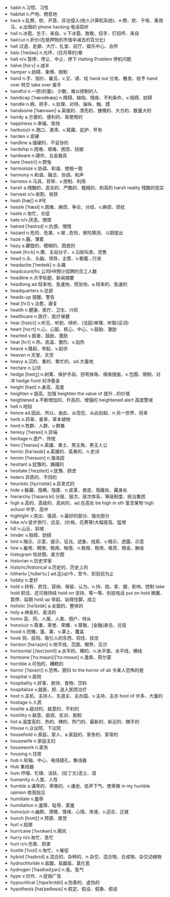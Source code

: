 - habit n.习惯、习性
- habitat n.产地、栖息地
- hack v.乱劈、砍、开垦、非法侵入(他人计算机系统)、n.劈、砍、干咳、乘用马、a.出租的  phone hacking 电话窃听
- hail n.冰雹、生于、来自、v.下冰雹、致敬、招手、打招呼、来自
- haircut n.折价(在抵押物的市值中减去的百分比)
- hall 过道、走廊、大厅、礼堂、前厅、娱乐中心、会所
- halo [ˈheɪləʊ] n.光环、(日月等的)晕
- halt n/v.暂停、停止、中止、停下  Halting Problem 停机问题
- halve [hɑːv] v.减半
- hamper v.妨碍、束缚、限制
- hand n.手、指针、雇员、v.交、递、给 hand out 分发、散发、给予  hand over 转交  take over 接手
- handful n.一把(的量)、少数、难以控制的人
- handicap [ˈhændikæp] n.障碍、缺陷、残疾、不利条件、v.阻碍、妨碍
- handle n.柄、把手、v.处理、对待、操纵、触、摸
- handsome [ˈhænsəm] a.英俊的、漂亮的、慷慨的、大方的、数量大的
- handy a.方便的、便利的、易使用的
- happiness n.幸福、愉快
- harbo(u)r n.港口、港湾、v.窝藏、庇护、怀有
- harden v.变硬
- hardline a.强硬的、不妥协的
- hardship n.困难、艰难、困苦、拮据
- hardware n.硬件、五金器具
- hare [heə(r)] n.野兔
- harmonize v.协调、和谐、使相一致
- harmony n.和谐、融洽、协调、和声
- harness n.马具、背带、v.控制、利用
- harsh a.残酷的、恶劣的、严酷的、粗糙的、刺耳的  harsh reality 残酷的现实
- harvest n/v.收割、收获
- hash [hæʃ] n.#号
- hassle [ˈhæsl] n.困难、麻烦、争论、分歧、v.麻烦、烦扰
- haste n.匆忙、仓促
- hate n/v.厌恶、憎恨
- hatred [ˈheɪtrɪd] n.仇恨、憎恨
- hazard n.危险、危害、v.冒...危险、冒险猜测、斗胆提出
- haze n.霾、薄雾
- hazy a.朦胧的、模糊的、困惑的
- hawk [hɔːk] n.鹰、主站分子、v.沿街叫卖、兜售
- head n.头、头脑、领导、主管、v.朝着...行进
- headache [ˈhedeɪk] n.头痛
- headcount/hc 公司HR预计招聘的员工人数 
- headline n.大字标题、新闻摘要
- headlong ad.轻率地、急速地、慌张地、a.轻率的、急速的
- headquarters n.总部
- heads-up 提醒、警告
- heal [hiːl] v.治愈、康复
- health n.健康、医疗、卫生、兴旺
- healthcare n.医疗、医疗保健
- hear [hɪə(r)] v.听见、听到、倾听、(法庭)审理、听取(证词)
- heart [hɑːrt] n.心、心脏、核心、中心、v.鼓励、激励
- hearted v.振奋、鼓励、激励
- heat [hiːt] n.热、高温、激烈、v.加热
- heave v.隆起、举起、v.起伏
- heaven n.天堂、天空
- heavy a.沉的、重的、繁忙的、ad.大量地
- hectare n.公顷
- hedge [hedʒ] n.树篱、保护手段、拐弯抹角、保值措施、v.包围、限制、对冲  hedge fund 对冲基金
- height [haɪt] n.身高、高度
- heighten v.提高、加强  heighten the value of 提升...的价值
- heightened a.不断增加的、升高的、增强的  heightened alert 高度警戒
- hell n.地狱
- hence ad.因此、所以、由此、从现在、从此刻起、n.另一世界、将来
- herb n.药草、香草、草本植物
- herd n.牧群、人群、v.群集
- heresy [ˈherəsi] n.异端
- heritage n.遗产、传统
- hero [ˈhɪərəʊ] n.英雄、勇士、男主角、男主人公
- heroic [həˈrəʊɪk] a.英雄的、英勇的、n.史诗
- heroin [ˈherəʊɪn] n.海洛因
- hesitant a.犹豫的、踌躇的
- hesitate [ˈhezɪteɪt] v.犹豫、顾虑
- hetero 异质的、不同的
- heuristic [hjuˈrɪstɪk] a.启发式的
- hide v.躲藏、隐瞒、隐匿、n.皮革、兽皮、隐蔽处、藏身处
- hierarchy [ˈhaɪərɑːki] 分层、层次、层次体系、等级制度、统治集团
- high a.高的、高级的、高尚的、ad.在高处  be high in sth 富含某物  high school 中学、高中
- highlight v.突出、强调、n.最好的部分、强光部分
- hike n/v.徒步旅行、远足、(价格、花费等)大幅提高、猛增
- hill n.山丘、斜坡
- hinder v.阻碍、妨碍
- hint n.暗示、示意、提示、征兆、迹象、线索、v.暗示、透露、示意
- hire v.雇用、聘用、租用、租借、n.租借、租用、租赁、租金、酬金
- histogram 柱状图、直方图
- historian n.历史学家
- historic/historical a.历史的、历史上的
- hitherto [ˌhɪðərˈtuː] ad.迄(qi)今、至今、到目前为止
- hobby n.爱好
- hold v.持有、抓住、容纳、保留、认为、n.持、抱、拿、握、影响、控制  take hold 抓住、还可做持续  hold on 坚持、等一等、别挂电话  put on hold 搁置、暂停、延期  hold up 举起、站得住脚、成立
- holistic [həˈlɪstɪk] a.全面的、整体的
- holy a.神圣的、圣洁的
- homo 高、同、人属、人类、佃户、侍从
- hono(u)r n.尊重、荣誉、荣耀、v.尊敬、[金融]承兑、兑现
- hood n.兜帽、篷、罩、v.罩上、覆盖
- hook 钩、挂钩、吸引人的东西、钩住、挂住
- horizon [həˈraɪzn] n.地平线、范围、眼界、见识
- horizontal [ˌhɒrɪˈzɒntl] a.水平的、横的、n.水平面、水平线、横线
- hormone [ˈhɔːməʊn]/[ˈhɔːrmoʊn] n.激素、荷尔蒙
- horrible a.可怕的、糟糕的
- horror [ˈhɒrə(r)] n.恐怖、颤抖  to the horror of sb 令某人恐怖的是
- hospital n.医院
- hospitality n.好客、款待、食物、饮料
- hospitalize v.就医、把...送入医院治疗
- host n.主机、主持人、东道主、主办国、v.主持、主办  host of 许多、大量的
- hostage n.人质
- hostile a.敌对的、敌意的、不利的
- hostility n.敌意、敌视、反对、抵制
- hot a.温度高的、热的、辣的、热门的、最新的、新近的、棘手的
- House n.众议院、下议院
- household n.家庭、家人、a.家庭的、家务的、家常的
- housewife n.家庭主妇
- housework n.家务
- housing n.住房
- hub n.轮轴、中心、电线插孔、集线器
- Hub 集线器
- hum 哼唱、忙碌、活跃、(拉丁文)泥土、湿
- humanity n.人类、人性
- humble a.谦卑的、卑微的、v.谦逊、低声下气、使卑微  in my humble opinion 依我拙见
- humiliate v.羞辱
- humiliation n.羞辱、耻辱、蒙羞
- humo(u)r n.幽默、滑稽、情绪、心情、体液、v.迎合、迁就
- hunch [hʌntʃ] n.预感、直觉
- hurl v.投掷
- hurricane [ˈhʌrɪkən] n.飓风
- hurry n/v.匆忙、急忙
- hurt n/v.伤害、损害
- hustle [ˈhʌsl] n.匆忙、v.催促
- hybrid [ˈhaɪbrɪd] a.混合的、杂种的、n.杂交、混合物、合成物、杂交动植物
- hydrochloride n.盐酸、盐酸盐、氯化氢
- hydrogen [ˈhaɪdrədʒən] n.氢、氢气
- hype v.炒作、n.促销广告
- hypocritical [ˌhɪpəˈkrɪtɪkl] a.伪善的、虚伪的
- hypothesis [haɪˈpɒθəsɪs] n.假定、假设、假象、假说